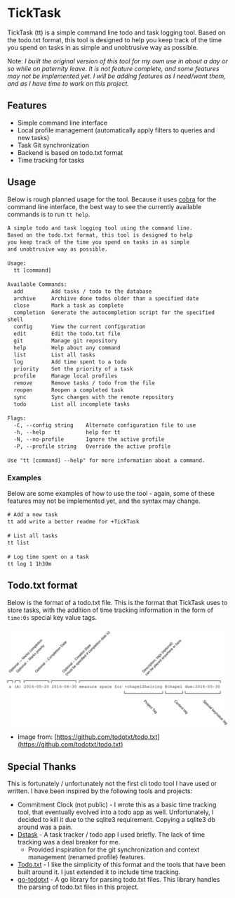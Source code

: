 # TickTask

TickTask (tt) is a simple command line todo and task logging tool. Based on the todo.txt format, this tool is designed to help you keep track of the time you spend on tasks in as simple and unobtrusive way as possible.

Note: _I built the original version of this tool for my own use in about a day or so while on paternity leave. It is not feature complete, and some features may not be implemented yet. I will be adding features as I need/want them, and as I have time to work on this project._

## Features

- Simple command line interface
- Local profile management (automatically apply filters to queries and new tasks)
- Task Git synchronization
- Backend is based on todo.txt format
- Time tracking for tasks

## Usage

Below is rough planned usage for the tool. Because it uses [cobra](https://github.com/spf13/cobra) for the command line interface, the best way to see the currently available commands is to run `tt help`.

```
A simple todo and task logging tool using the command line.
Based on the todo.txt format, this tool is designed to help
you keep track of the time you spend on tasks in as simple 
and unobtrusive way as possible.

Usage:
  tt [command]

Available Commands:
  add         Add tasks / todo to the database
  archive     Archiive done todos older than a specified date
  close       Mark a task as complete
  completion  Generate the autocompletion script for the specified shell
  config      View the current configuration
  edit        Edit the todo.txt file
  git         Manage git repository
  help        Help about any command
  list        List all tasks
  log         Add time spent to a todo
  priority    Set the priority of a task
  profile     Manage local profiles
  remove      Remove tasks / todo from the file
  reopen      Reopen a completed task
  sync        Sync changes with the remote repository
  todo        List all incomplete tasks

Flags:
  -C, --config string    Alternate configuration file to use
  -h, --help             help for tt
  -N, --no-profile       Ignore the active profile
  -P, --profile string   Override the active profile

Use "tt [command] --help" for more information about a command.

```

### Examples

Below are some examples of how to use the tool - again, some of these features may not be implemented yet, and the syntax may change.

```
# Add a new task
tt add write a better readme for +TickTask

# List all tasks
tt list

# Log time spent on a task
tt log 1 1h30m
```

## Todo.txt format

Below is the format of a todo.txt file. This is the format that TickTask uses to store tasks, with the addition of time tracking information in the form of `time:0s` special key value tags.

![](https://raw.githubusercontent.com/todotxt/todo.txt/master/description.svg)

- Image from: [https://github.com/todotxt/todo.txt](https://github.com/todotxt/todo.txt)

## Special Thanks

This is fortunately / unfortunately not the first cli todo tool I have used or written. I have been inspired by the following tools and projects:

- Commitment Clock (not public) - I wrote this as a basic time tracking tool, that eventually evolved into a todo app as well. Unfortunately, I decided to kill it due to the sqlite3 requirement. Copying a sqlite3 db around was a pain.
- [Dstask](https://github.com/naggie/dstask) - A task tracker / todo app I used briefly. The lack of time tracking was a deal breaker for me.
  - Provided inspiration for the git synchronization and context management (renamed profile) features.
- [Todo.txt](https://github.com/todotxt/todo.txt) - I like the simplicity of this format and the tools that have been built around it. I just extended it to include time tracking.
- [go-todotxt](https://github.com/KEINOS/go-todotxt/) - A go library for parsing todo.txt files. This library handles the parsing of todo.txt files in this project.